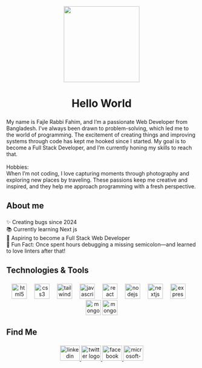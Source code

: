 <div align="center">
  <img height="200" src="https://i.ibb.co/dLGP6s2/github-header-image.png"  />
</div>

###
###

<h1 align="center">Hello World</h1>

###

<p align="left">My name is Fajle Rabbi Fahim, and I’m a passionate Web Developer from Bangladesh. I’ve always been drawn to problem-solving, which led me to the world of programming. The excitement of creating things and improving systems through code has kept me hooked since I started. My goal is to become a Full Stack Developer, and I’m currently honing my skills to reach that.<br><br>Hobbies:<br>When I’m not coding, I love capturing moments through photography and exploring new places by traveling. These passions keep me creative and inspired, and they help me approach programming with a fresh perspective.</p>

###

<h2 align="left">About me</h2>

###

<p align="left">✨ Creating bugs since 2024<br>📚 Currently learning Next js<br>🎯 Aspiring to become a Full Stack Web Developer<br>🎲 Fun Fact: Once spent hours debugging a missing semicolon—and learned to love linters after that!</p>

###

<h2 align="left">Technologies & Tools</h2>


###

<div align="center">
  <img src="https://cdn.jsdelivr.net/gh/devicons/devicon/icons/html5/html5-original.svg" height="40" alt="html5 logo"  />
  <img width="12" />
  <img src="https://cdn.jsdelivr.net/gh/devicons/devicon/icons/css3/css3-original.svg" height="40" alt="css3 logo"  />
  <img width="12" />
  <img src="https://cdn.jsdelivr.net/gh/devicons/devicon/icons/tailwindcss/tailwindcss-original-wordmark.svg" height="40" alt="tailwindcss logo"  />
  <img width="12" />
  <img src="https://cdn.jsdelivr.net/gh/devicons/devicon/icons/javascript/javascript-original.svg" height="40" alt="javascript logo"  />
  <img width="12" />
  <img src="https://cdn.jsdelivr.net/gh/devicons/devicon/icons/react/react-original.svg" height="40" alt="react logo"  />
  <img width="12" />
  <img src="https://cdn.jsdelivr.net/gh/devicons/devicon/icons/nodejs/nodejs-original.svg" height="40" alt="nodejs logo"  />
  <img width="12" />
  <img src="https://cdn.jsdelivr.net/gh/devicons/devicon/icons/nextjs/nextjs-original.svg" height="40" alt="nextjs logo"  />
  <img width="12" />
  <img src="https://cdn.jsdelivr.net/gh/devicons/devicon/icons/express/express-original.svg" height="40" alt="express logo"  />
  <img width="12" />
  <img src="https://cdn.jsdelivr.net/gh/devicons/devicon/icons/mongodb/mongodb-original.svg" height="40" alt="mongodb logo"  />
   <img src="https://cdn.jsdelivr.net/gh/devicons/devicon/icons/firebase/firebase-original.svg" height="40" alt="mongodb logo"  />
</div>

###

<h2 align="left">Find Me</h2>

###

<div align="center">
  <a href="https://www.linkedin.com/in/fajlerabbifahim/" target="_blank">
    <img src="https://raw.githubusercontent.com/maurodesouza/profile-readme-generator/master/src/assets/icons/social/linkedin/default.svg" width="52" height="40" alt="linkedin logo"  />
  </a>
  <a href="https://www.x.com/fajlerabbifahim" target="_blank">
    <img src="https://raw.githubusercontent.com/maurodesouza/profile-readme-generator/master/src/assets/icons/social/twitter/default.svg" width="52" height="40" alt="twitter logo"  />
  </a>
  <a href="https://www.facebook.com/yourfahimm" target="_blank">
    <img src="https://raw.githubusercontent.com/maurodesouza/profile-readme-generator/master/src/assets/icons/social/facebook/default.svg" width="52" height="40" alt="facebook logo"  />
  </a>
  <a href="fajlerabbifahim@outlook.com" target="_blank">
    <img src="https://raw.githubusercontent.com/maurodesouza/profile-readme-generator/master/src/assets/icons/social/microsoft-outlook/default.svg" width="52" height="40" alt="microsoft-outlook logo"  />
  </a>
</div>

###
